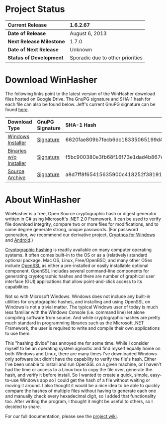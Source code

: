# Project Status #

| **Current Release** | 1.6.2.67 |
|:--------------------|:---------|
| **Date of Release** | August 6, 2013 |
| **Next Release Milestone** | 1.7.0 |
| **Date of Next Release** | Unknown |
| **Status of Development** | Sporadic due to other priorities |

# Download WinHasher #

The following links point to the latest version of the WinHasher download files hosted on Google Drive. The GnuPG signature and SHA-1 hash for each file can also be found below. Jeff's current GnuPG signature can be found [here](https://www.gpf-comics.com/gnupg.php).

| **Download Type** | **GnuPG Signature** | **SHA-1 Hash** | **Size**|
|:------------------|:--------------------|:---------------|:--------|
| [Windows Installer](https://drive.google.com/uc?export=download&id=0B55ltyq5FildTlVHWjBRSnAxaUE) | [Signature](https://drive.google.com/uc?export=download&id=0B55ltyq5FildRUVKNVRiRWtNcTQ) | 6620fae809b7fecb6dc18335065199d4a479cd88 | 389kb |
| [Binaries w/o Installer](https://drive.google.com/uc?export=download&id=0B55ltyq5FilddFFOaEktLVpFbWc) | [Signature](https://drive.google.com/uc?export=download&id=0B55ltyq5Fildcm9vX3BCT25NTHc) | f5bc900380e3fb68f16f73e1dad4b867e3a34086 | 91kb |
| [Source Archive](https://drive.google.com/uc?export=download&id=0B55ltyq5FildR2FrVHBqOW82bkk) | [Signature](https://drive.google.com/uc?export=download&id=0B55ltyq5FildVXhvOVM1c2lwU2c) | a8d7ff8f65415635900c418252f38191ae5da8b4 | 142kb |

# About WinHasher #

WinHasher is a free, Open Source cryptographic hash or digest generator written in C# using Microsoft's .NET 2.0 Framework. It can be used to verify file download integrity, compare two or more files for modifications, and to some degree generate strong, unique passwords. (For password generation, we recommend our derivative project, [Cryptnos for Windows](http://www.cryptnos.com/windows/) and [Android](http://www.cryptnos.com/android/).)

[Cryptographic hashing](http://en.wikipedia.org/wiki/Cryptographic_hash_function) is readily available on many computer operating systems. It often comes built-in to the OS or as a (relatively) standard optional package. Mac OS, Linux, Free/OpenBSD, and many other OSes include [OpenSSL](http://www.openssl.org/) as either a pre-installed or easily installable optional component. OpenSSL includes several command-line components for generating cryptographic hashes and there are number of graphical user interface (GUI) applications that allow point-and-click access to its capabilities.

Not so with Microsoft Windows. Windows does not include any built-in utilities for cryptographic hashes, and installing and using OpenSSL on Windows is not a trivial matter. The typical Windows user of today is much less familiar with the Windows Console (i.e. command line) let alone compiling software from source. And while cryptographic hashes are pretty much standard in programming libraries such as the Microsoft .NET Framework, the user is required to write and compile their own applications to use them.

This "hashing divide" has annoyed me for some time. While I consider myself to be an operating system agnostic and find myself equally home on both Windows and Linux, there are many times I've downloaded Windows-only software but didn't have the capability to verify the file's hash. Either I've been unable to install and run OpenSSL on a given machine, or I haven't had the time or access to a Linux box to copy the file over, generate the hash, and verify it before install. So I wanted to create a quick, simple, easy-to-use Windows app so I could get the hash of a file without waiting or moving it around. I also thought it would be a nice idea to be able to quickly compare the hashes of multiple files without having to generate each one and manually check every hexadecimal digit, so I added that functionality too. After writing the program, I thought it might be useful to others, so I decided to share.

For our full documentation, please see the [project wiki](https://github.com/gpfjeff/winhasher/tree/wiki).
